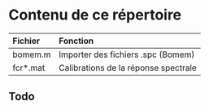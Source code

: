 # Contenu de ce répertoire


|Fichier|Fonction|
|:---------|:----------|
|bomem.m|Importer des fichiers .spc (Bomem)|
|fcr*.mat|Calibrations de la réponse spectrale|

## Todo
